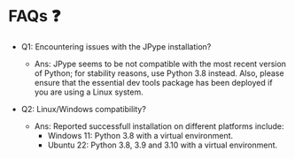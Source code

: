 # FAQs :question:

- Q1: Encountering issues with the JPype installation?
    - Ans: JPype seems to be not compatible with the most recent version of Python; for stability reasons, use Python 3.8 instead. Also, please ensure that the essential dev tools package has been deployed if you are using a Linux system.

- Q2: Linux/Windows compatibility?
    - Ans: Reported successfull installation on different platforms include:
        - Windows 11: Python 3.8 with a virtual environment.
        - Ubuntu 22: Python 3.8, 3.9 and 3.10 with a virtual environment.
